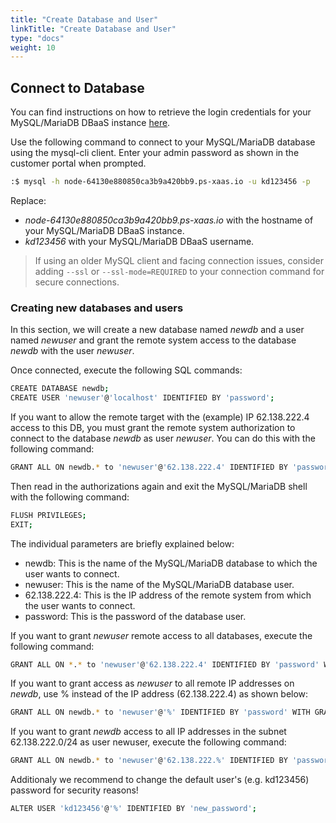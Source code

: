 ```yaml
---
title: "Create Database and User"
linkTitle: "Create Database and User"
type: "docs"
weight: 10
---
```


## Connect to Database

You can find instructions on how to retrieve the login credentials for your MySQL/MariaDB DBaaS instance [here](../retrieve_login_credentials/).

Use the following command to connect to your MySQL/MariaDB database using the mysql-cli client. Enter your admin password as shown in the customer portal when prompted.

```bash
:$ mysql -h node-64130e880850ca3b9a420bb9.ps-xaas.io -u kd123456 -p
```

Replace:

- *node-64130e880850ca3b9a420bb9.ps-xaas.io* with the hostname of your MySQL/MariaDB DBaaS instance.
- *kd123456* with your MySQL/MariaDB DBaaS username.

>If using an older MySQL client and facing connection issues, consider adding <code>--ssl</code> or <code>--ssl-mode=REQUIRED</code> to your connection command for secure connections.

### Creating new databases and users

In this section, we will create a new database named *newdb* and a user named *newuser* and grant the remote system access to the database *newdb* with the user *newuser*.

Once connected, execute the following SQL commands:

```bash
CREATE DATABASE newdb; 
CREATE USER 'newuser'@'localhost' IDENTIFIED BY 'password';
```

If you want to allow the remote target with the (example) IP 62.138.222.4 access to this DB, you must grant the remote system authorization to connect to the database *newdb* as user *newuser*. You can do this with the following command:

```bash
GRANT ALL ON newdb.* to 'newuser'@'62.138.222.4' IDENTIFIED BY 'password' WITH GRANT OPTION;
```

Then read in the authorizations again and exit the MySQL/MariaDB shell with the following command:

```bash
FLUSH PRIVILEGES; 
EXIT;
```

The individual parameters are briefly explained below:

- newdb: This is the name of the MySQL/MariaDB database to which the user wants to connect.
- newuser: This is the name of the MySQL/MariaDB database user.
- 62.138.222.4: This is the IP address of the remote system from which the user wants to connect.
- password: This is the password of the database user.

If you want to grant *newuser* remote access to all databases, execute the following command:

```bash
GRANT ALL ON *.* to 'newuser'@'62.138.222.4' IDENTIFIED BY 'password' WITH GRANT OPTION;
```

If you want to grant access as *newuser* to all remote IP addresses on *newdb*, use % instead of the IP address (62.138.222.4) as shown below:

```bash
GRANT ALL ON newdb.* to 'newuser'@'%' IDENTIFIED BY 'password' WITH GRANT OPTION;
```

If you want to grant *newdb* access to all IP addresses in the subnet 62.138.222.0/24 as user newuser, execute the following command:

```bash
GRANT ALL ON newdb.* to 'newuser'@'62.138.222.%' IDENTIFIED BY 'password' WITH GRANT OPTION;
```

Additionaly we recommend to change the default user's (e.g. kd123456) password for security reasons!

```bash
ALTER USER 'kd123456'@'%' IDENTIFIED BY 'new_password';
```
